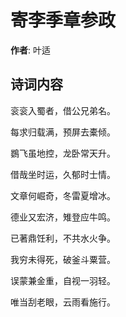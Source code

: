 # 寄李季章参政

**作者**: 叶适

## 诗词内容

衮衮入蜀者，借公兄弟名。

每求归载满，预屏去橐倾。

鷃飞虽地控，龙卧常天升。

借哉坐时运，久郁时士情。

文章何崛奇，冬雷夏增冰。

德业又宏济，雉登应牛鸣。

已著鼎饪利，不共水火争。

我穷未得死，破釜斗粟营。

误蒙兼金重，自视一羽轻。

唯当刮老眼，云雨看施行。


